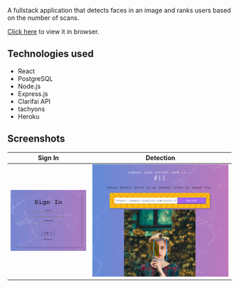 A fullstack application that detects faces in an image and ranks users based on the number of scans.

[Click here](https://facerecognition-frontend-app.herokuapp.com/) to view it in browser.

## Technologies used

- React
- PostgreSQL
- Node.js
- Express.js
- Clarifai API
- tachyons
- Heroku

## Screenshots

| Sign In  | Detection |
| ------------- | ------------- |
| ![sign in](./screenshots/face-detector-sign-in.png)  | ![detection](./screenshots/face-detector-detection.png)  |
